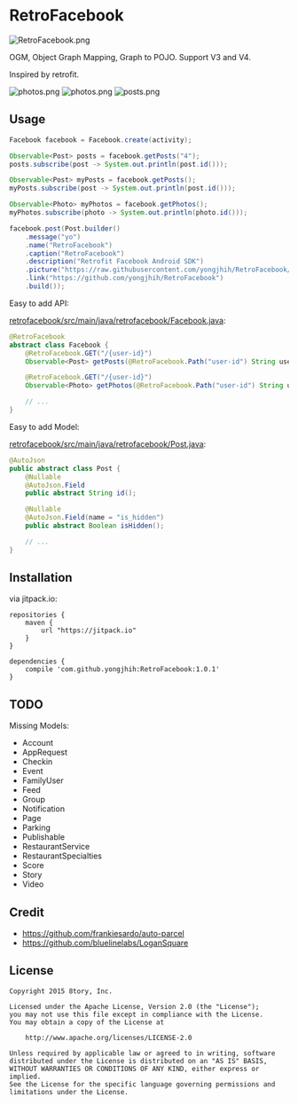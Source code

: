 # RetroFacebook

![RetroFacebook.png](art/retrofacebook.png)

OGM, Object Graph Mapping, Graph to POJO. Support V3 and V4.

Inspired by retrofit.


![photos.png](art/screenshot-photos.png)
![photos.png](art/screenshot-friends.png)
![posts.png](art/screenshot-posts.png)

## Usage

```java
Facebook facebook = Facebook.create(activity);

Observable<Post> posts = facebook.getPosts("4");
posts.subscribe(post -> System.out.println(post.id()));

Observable<Post> myPosts = facebook.getPosts();
myPosts.subscribe(post -> System.out.println(post.id()));

Observable<Photo> myPhotos = facebook.getPhotos();
myPhotos.subscribe(photo -> System.out.println(photo.id()));
```

```java
facebook.post(Post.builder()
    .message("yo")
    .name("RetroFacebook")
    .caption("RetroFacebook")
    .description("Retrofit Facebook Android SDK")
    .picture("https://raw.githubusercontent.com/yongjhih/RetroFacebook/master/art/retrofacebook.png")
    .link("https://github.com/yongjhih/RetroFacebook")
    .build());
```

Easy to add API:

[retrofacebook/src/main/java/retrofacebook/Facebook.java](retrofacebook/src/main/java/retrofacebook/Facebook.java):

```java
@RetroFacebook
abstract class Facebook {
    @RetroFacebook.GET("/{user-id}")
    Observable<Post> getPosts(@RetroFacebook.Path("user-id") String userId);

    @RetroFacebook.GET("/{user-id}")
    Observable<Photo> getPhotos(@RetroFacebook.Path("user-id") String userId);

    // ...
}
```

Easy to add Model:

[retrofacebook/src/main/java/retrofacebook/Post.java](retrofacebook/src/main/java/retrofacebook/Post.java):

```java
@AutoJson
public abstract class Post {
    @Nullable
    @AutoJson.Field
    public abstract String id();

    @Nullable
    @AutoJson.Field(name = "is_hidden")
    public abstract Boolean isHidden();

    // ...
}
```

## Installation

via jitpack.io:

```
repositories {
    maven {
        url "https://jitpack.io"
    }
}

dependencies {
    compile 'com.github.yongjhih:RetroFacebook:1.0.1'
}
```

## TODO

Missing Models:

* Account
* AppRequest
* Checkin
* Event
* FamilyUser
* Feed
* Group
* Notification
* Page
* Parking
* Publishable
* RestaurantService
* RestaurantSpecialties
* Score
* Story
* Video

## Credit

* https://github.com/frankiesardo/auto-parcel
* https://github.com/bluelinelabs/LoganSquare

## License

```
Copyright 2015 8tory, Inc.

Licensed under the Apache License, Version 2.0 (the "License");
you may not use this file except in compliance with the License.
You may obtain a copy of the License at

    http://www.apache.org/licenses/LICENSE-2.0

Unless required by applicable law or agreed to in writing, software
distributed under the License is distributed on an "AS IS" BASIS,
WITHOUT WARRANTIES OR CONDITIONS OF ANY KIND, either express or implied.
See the License for the specific language governing permissions and
limitations under the License.
```

